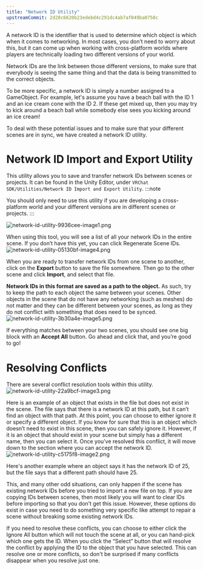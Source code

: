 ```yaml
---
title: "Network ID Utility"
upstreamCommit: 2d28c6620b23edebd4c291dc4ab7af049ba0758c
---
```


A network ID is the identifier that is used to determine which object is which when it comes to networking. In most cases, you don’t need to worry about this, but it can come up when working with cross-platform worlds where players are technically loading two different versions of your world. 

Network IDs are the link between those different versions, to make sure that everybody is seeing the same thing and that the data is being transmitted to the correct objects.

To be more specific, a network ID is simply a number assigned to a GameObject. For example, let's assume you have a beach ball with the ID 1 and an ice cream cone with the ID 2. If these get mixed up, then you may try to kick around a beach ball while somebody else sees you kicking around an ice cream!

To deal with these potential issues and to make sure that your different scenes are in sync, we have created a network ID utility.

# Network ID Import and Export Utility

This utility allows you to save and transfer network IDs between scenes or projects. It can be found in the Unity Editor, under `VRChat SDK/Utilities/Network ID Import and Export Utility`. 
:::note

You should only need to use this utility if you are developing a cross-platform world and your different versions are in different scenes or projects.
:::

![network-id-utility-9936cee-image1.png](/img/worlds/network-id-utility-9936cee-image1.png)

When using this tool, you will see a list of all your network IDs in the entire scene. If you don’t have this yet, you can click Regenerate Scene IDs.
![network-id-utility-05130bf-image4.png](/img/worlds/network-id-utility-05130bf-image4.png)

When you are ready to transfer network IDs from one scene to another, click on the **Export** button to save the file somewhere. Then go to the other scene and click **Import**, and select that file.

**Network IDs in this format are saved as a path to the object.** As such, try to keep the path to each object the same between your scenes. Other objects in the scene that do not have any networking (such as meshes) do not matter and they can be different between your scenes, as long as they do not conflict with something that does need to be synced.
![network-id-utility-3b30a4e-image5.png](/img/worlds/network-id-utility-3b30a4e-image5.png)

If everything matches between your two scenes, you should see one big block with an **Accept All** button. Go ahead and click that, and you’re good to go!

# Resolving Conflicts

There are several conflict resolution tools within this utility.
![network-id-utility-22a9bcf-image3.png](/img/worlds/network-id-utility-22a9bcf-image3.png)

Here is an example of an object that exists in the file but does not exist in the scene. The file says that there is a network ID at this path, but it can’t find an object with that path. At this point, you can choose to either ignore it or specify a different object. If you know for sure that this is an object which doesn’t need to exist in this scene, then you can safely ignore it. However, if it is an object that should exist in your scene but simply has a different name, then you can select it. Once you’ve resolved this conflict, it will move down to the section where you can accept the network ID.
![network-id-utility-c5175f8-image2.png](/img/worlds/network-id-utility-c5175f8-image2.png)

Here's another example where an object says it has the network ID of 25, but the file says that a different path should have 25. 

This, and many other odd situations, can only happen if the scene has existing network IDs before you tried to import a new file on top. If you are copying IDs between scenes, then most likely you will want to clear IDs before importing so that you don’t get this issue. However, these options do exist in case you need to do something very specific like attempt to repair a scene without breaking some existing network IDs.

If you need to resolve these conflicts, you can choose to either click the Ignore All button which will not touch the scene at all, or you can hand-pick which one gets the ID. When you click the “Select” button that will resolve the conflict by applying the ID to the object that you have selected. This can resolve one or more conflicts, so don't be surprised if many conflicts disappear when you resolve just one.